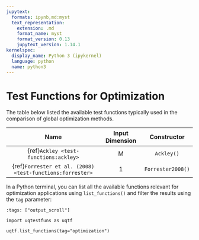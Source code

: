 ```yaml
---
jupytext:
  formats: ipynb,md:myst
  text_representation:
    extension: .md
    format_name: myst
    format_version: 0.13
    jupytext_version: 1.14.1
kernelspec:
  display_name: Python 3 (ipykernel)
  language: python
  name: python3
---
```


# Test Functions for Optimization

The table below listed the available test functions typically used
in the comparison of global optimization methods.

|                            Name                             | Input Dimension |     Constructor      |
|:-----------------------------------------------------------:|:---------------:|:--------------------:|
|            {ref}`Ackley <test-functions:ackley>`            |        M        |      `Ackley()`      |
| {ref}`Forrester et al. (2008) <test-functions:forrester>`   |        1        |  `Forrester2008()`   |

In a Python terminal, you can list all the available functions relevant
for optimization applications using ``list_functions()`` and filter the results
using the ``tag`` parameter:

```{code-cell} ipython3
:tags: ["output_scroll"]

import uqtestfuns as uqtf

uqtf.list_functions(tag="optimization")
```

